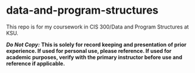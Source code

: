# data-and-program-structures
This repo is for my coursework in CIS 300/Data and Program Structures at KSU.

***Do Not Copy:*** **This is solely for record keeping and presentation of prior experience. If used for personal use, please reference. If used for academic purposes, verify with the primary instructor before use and reference if applicable.**   
